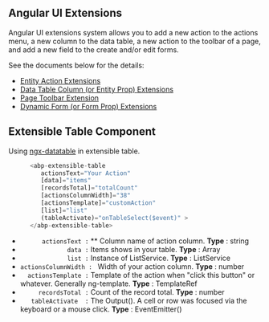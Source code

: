 ## Angular UI Extensions

Angular UI extensions system allows you to add a new action to the actions menu, a new column to the data table, a new action to the toolbar of a page, and add a new field to the create and/or edit forms.

See the documents below for the details:

* [Entity Action Extensions](Entity-Action-Extensions.md)
* [Data Table Column (or Entity Prop) Extensions](Data-Table-Column-Extensions.md)
* [Page Toolbar Extension](Page-Toolbar-Extensions.md)
* [Dynamic Form (or Form Prop) Extensions](Dynamic-Form-Extensions.md)

##  Extensible Table Component

Using [ngx-datatable](https://github.com/swimlane/ngx-datatable) in extensible table.

````ts
      <abp-extensible-table
         actionsText="Your Action"
         [data]="items"
         [recordsTotal]="totalCount"
         [actionsColumnWidth]="38"
         [actionsTemplate]="customAction"
         [list]="list"
         (tableActivate)="onTableSelect($event)" > 
      </abp-extensible-table>
````

 * `       actionsText : ` ** Column name of action column. **Type** : string
 * `              data : ` Items shows in your table. **Type** : Array<any>
 * `              list : ` Instance of ListService. **Type** : ListService
 * `actionsColumnWidth : ` Width of your action column. **Type** : number
 * `   actionsTemplate : ` Template of the action when "click this button" or whatever. Generally ng-template. **Type** : TemplateRef<any>
 * `      recordsTotal : ` Count of the record total. **Type** : number
 * `    tableActivate  : ` The Output(). A cell or row was focused via the keyboard or a mouse click. **Type** : EventEmitter() 
